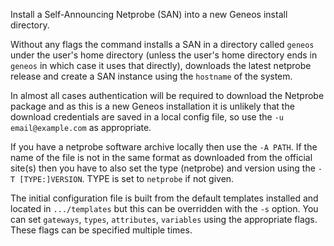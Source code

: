 Install a Self-Announcing Netprobe (SAN) into a new Geneos install
directory.

Without any flags the command installs a SAN in a directory called
`geneos` under the user's home directory (unless the user's home
directory ends in `geneos` in which case it uses that directly),
downloads the latest netprobe release and create a SAN instance using
the `hostname` of the system.

In almost all cases authentication will be required to download the
Netprobe package and as this is a new Geneos installation it is unlikely
that the download credentials are saved in a local config file, so use
the `-u email@example.com` as appropriate.

If you have a netprobe software archive locally then use the `-A PATH`.
If the name of the file is not in the same format as downloaded from the
official site(s) then you have to also set the type (netprobe) and
version using the `-T [TYPE:]VERSION`. TYPE is set to `netprobe` if not
given. 

The initial configuration file is built from the default templates
installed and located in `.../templates` but this can be overridden with
the `-s` option. You can set `gateways`, `types`, `attributes`,
`variables` using the appropriate flags. These flags can be specified
multiple times.
